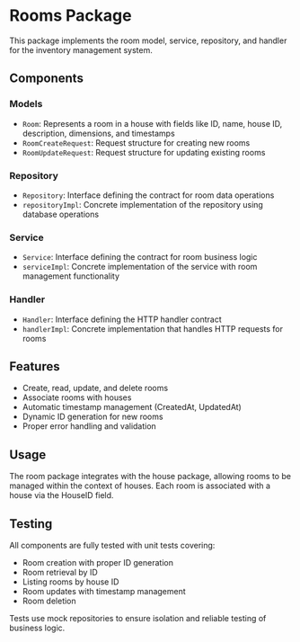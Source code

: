 # Rooms Package

This package implements the room model, service, repository, and handler for the inventory management system.

## Components

### Models
- `Room`: Represents a room in a house with fields like ID, name, house ID, description, dimensions, and timestamps
- `RoomCreateRequest`: Request structure for creating new rooms
- `RoomUpdateRequest`: Request structure for updating existing rooms

### Repository
- `Repository`: Interface defining the contract for room data operations
- `repositoryImpl`: Concrete implementation of the repository using database operations

### Service
- `Service`: Interface defining the contract for room business logic
- `serviceImpl`: Concrete implementation of the service with room management functionality

### Handler
- `Handler`: Interface defining the HTTP handler contract
- `handlerImpl`: Concrete implementation that handles HTTP requests for rooms

## Features

- Create, read, update, and delete rooms
- Associate rooms with houses
- Automatic timestamp management (CreatedAt, UpdatedAt)
- Dynamic ID generation for new rooms
- Proper error handling and validation

## Usage

The room package integrates with the house package, allowing rooms to be managed within the context of houses. Each room is associated with a house via the HouseID field.

## Testing

All components are fully tested with unit tests covering:
- Room creation with proper ID generation
- Room retrieval by ID
- Listing rooms by house ID
- Room updates with timestamp management
- Room deletion

Tests use mock repositories to ensure isolation and reliable testing of business logic.
